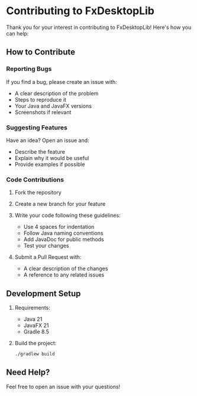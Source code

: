 # Contributing to FxDesktopLib

Thank you for your interest in contributing to FxDesktopLib! Here's how you can help:

## How to Contribute

### Reporting Bugs
If you find a bug, please create an issue with:
- A clear description of the problem
- Steps to reproduce it
- Your Java and JavaFX versions
- Screenshots if relevant

### Suggesting Features
Have an idea? Open an issue and:
- Describe the feature
- Explain why it would be useful
- Provide examples if possible

### Code Contributions

1. Fork the repository
2. Create a new branch for your feature
3. Write your code following these guidelines:
    - Use 4 spaces for indentation
    - Follow Java naming conventions
    - Add JavaDoc for public methods
    - Test your changes

4. Submit a Pull Request with:
    - A clear description of the changes
    - A reference to any related issues

## Development Setup

1. Requirements:
    - Java 21
    - JavaFX 21
    - Gradle 8.5

2. Build the project:
   ```bash
   ./gradlew build
   ```

## Need Help?
Feel free to open an issue with your questions!